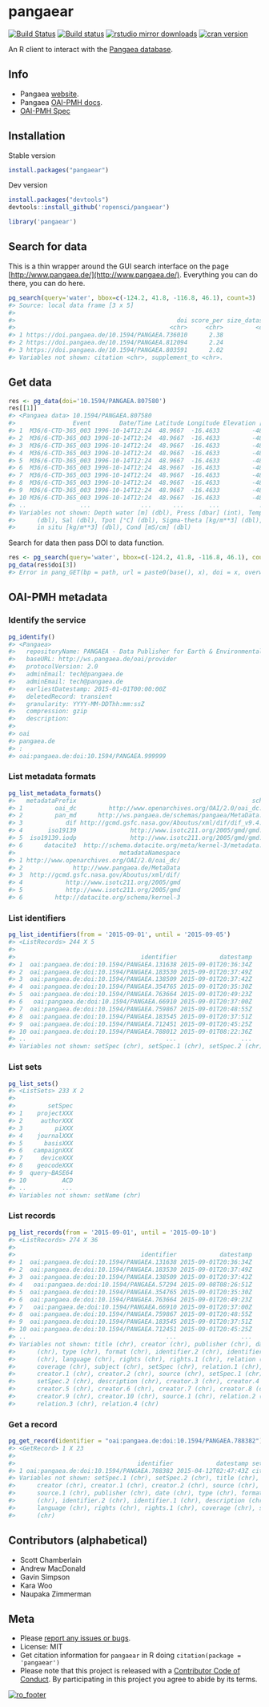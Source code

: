 pangaear
========



[![Build Status](https://api.travis-ci.org/ropensci/pangaear.png)](https://travis-ci.org/ropensci/pangaear)
[![Build status](https://ci.appveyor.com/api/projects/status/564oioj2oyefax08?svg=true)](https://ci.appveyor.com/project/sckott/pangaear)
[![rstudio mirror downloads](http://cranlogs.r-pkg.org/badges/pangaear)](https://github.com/metacran/cranlogs.app)
[![cran version](http://www.r-pkg.org/badges/version/pangaear)](https://cran.r-project.org/package=pangaear)

An R client to interact with the [Pangaea database](http://www.pangaea.de/).

## Info

* Pangaea [website](http://www.pangaea.de/).
* Pangaea [OAI-PMH docs](http://wiki.pangaea.de/wiki/OAI-PMH).
* [OAI-PMH Spec](http://www.openarchives.org/OAI/openarchivesprotocol.html)

## Installation

Stable version


```r
install.packages("pangaear")
```

Dev version


```r
install.packages("devtools")
devtools::install_github('ropensci/pangaear')
```


```r
library('pangaear')
```

## Search for data

This is a thin wrapper around the GUI search interface on the page [http://www.pangaea.de/](http://www.pangaea.de/). Everything you can do there, you can do here.


```r
pg_search(query='water', bbox=c(-124.2, 41.8, -116.8, 46.1), count=3)
#> Source: local data frame [3 x 5]
#> 
#>                                             doi score_per size_datasets
#>                                           <chr>     <chr>         <chr>
#> 1 https://doi.pangaea.de/10.1594/PANGAEA.736010      2.38             9
#> 2 https://doi.pangaea.de/10.1594/PANGAEA.812094      2.24             2
#> 3 https://doi.pangaea.de/10.1594/PANGAEA.803591      2.02             2
#> Variables not shown: citation <chr>, supplement_to <chr>.
```

## Get data


```r
res <- pg_data(doi='10.1594/PANGAEA.807580')
res[[1]]
#> <Pangaea data> 10.1594/PANGAEA.807580
#>                Event        Date/Time Latitude Longitude Elevation [m]
#> 1  M36/6-CTD-365_003 1996-10-14T12:24  48.9667  -16.4633         -4802
#> 2  M36/6-CTD-365_003 1996-10-14T12:24  48.9667  -16.4633         -4802
#> 3  M36/6-CTD-365_003 1996-10-14T12:24  48.9667  -16.4633         -4802
#> 4  M36/6-CTD-365_003 1996-10-14T12:24  48.9667  -16.4633         -4802
#> 5  M36/6-CTD-365_003 1996-10-14T12:24  48.9667  -16.4633         -4802
#> 6  M36/6-CTD-365_003 1996-10-14T12:24  48.9667  -16.4633         -4802
#> 7  M36/6-CTD-365_003 1996-10-14T12:24  48.9667  -16.4633         -4802
#> 8  M36/6-CTD-365_003 1996-10-14T12:24  48.9667  -16.4633         -4802
#> 9  M36/6-CTD-365_003 1996-10-14T12:24  48.9667  -16.4633         -4802
#> 10 M36/6-CTD-365_003 1996-10-14T12:24  48.9667  -16.4633         -4802
#> ..               ...              ...      ...       ...           ...
#> Variables not shown: Depth water [m] (dbl), Press [dbar] (int), Temp [°C]
#>      (dbl), Sal (dbl), Tpot [°C] (dbl), Sigma-theta [kg/m**3] (dbl), Sigma
#>      in situ [kg/m**3] (dbl), Cond [mS/cm] (dbl)
```

Search for data then pass DOI to data function.


```r
res <- pg_search(query='water', bbox=c(-124.2, 41.8, -116.8, 46.1), count=3)
pg_data(res$doi[3])
#> Error in pang_GET(bp = path, url = paste0(base(), x), doi = x, overwrite): Not Found (HTTP 404).
```

## OAI-PMH metadata

### Identify the service


```r
pg_identify()
#> <Pangaea>
#>   repositoryName: PANGAEA - Data Publisher for Earth & Environmental Science
#>   baseURL: http://ws.pangaea.de/oai/provider
#>   protocolVersion: 2.0
#>   adminEmail: tech@pangaea.de
#>   adminEmail: tech@pangaea.de
#>   earliestDatestamp: 2015-01-01T00:00:00Z
#>   deletedRecord: transient
#>   granularity: YYYY-MM-DDThh:mm:ssZ
#>   compression: gzip
#>   description: 
#> 
#> oai
#> pangaea.de
#> :
#> oai:pangaea.de:doi:10.1594/PANGAEA.999999
```

### List metadata formats


```r
pg_list_metadata_formats()
#>   metadataPrefix                                                 schema
#> 1         oai_dc         http://www.openarchives.org/OAI/2.0/oai_dc.xsd
#> 2         pan_md      http://ws.pangaea.de/schemas/pangaea/MetaData.xsd
#> 3            dif http://gcmd.gsfc.nasa.gov/Aboutus/xml/dif/dif_v9.4.xsd
#> 4       iso19139               http://www.isotc211.org/2005/gmd/gmd.xsd
#> 5  iso19139.iodp               http://www.isotc211.org/2005/gmd/gmd.xsd
#> 6      datacite3  http://schema.datacite.org/meta/kernel-3/metadata.xsd
#>                             metadataNamespace
#> 1 http://www.openarchives.org/OAI/2.0/oai_dc/
#> 2              http://www.pangaea.de/MetaData
#> 3  http://gcmd.gsfc.nasa.gov/Aboutus/xml/dif/
#> 4            http://www.isotc211.org/2005/gmd
#> 5            http://www.isotc211.org/2005/gmd
#> 6         http://datacite.org/schema/kernel-3
```

### List identifiers


```r
pg_list_identifiers(from = '2015-09-01', until = '2015-09-05')
#> <ListRecords> 244 X 5 
#> 
#>                                   identifier            datestamp
#> 1  oai:pangaea.de:doi:10.1594/PANGAEA.131638 2015-09-01T20:36:34Z
#> 2  oai:pangaea.de:doi:10.1594/PANGAEA.183530 2015-09-01T20:37:49Z
#> 3  oai:pangaea.de:doi:10.1594/PANGAEA.138509 2015-09-01T20:37:42Z
#> 4  oai:pangaea.de:doi:10.1594/PANGAEA.354765 2015-09-01T20:35:30Z
#> 5  oai:pangaea.de:doi:10.1594/PANGAEA.763664 2015-09-01T20:49:23Z
#> 6   oai:pangaea.de:doi:10.1594/PANGAEA.66910 2015-09-01T20:37:00Z
#> 7  oai:pangaea.de:doi:10.1594/PANGAEA.759867 2015-09-01T20:48:55Z
#> 8  oai:pangaea.de:doi:10.1594/PANGAEA.183545 2015-09-01T20:37:51Z
#> 9  oai:pangaea.de:doi:10.1594/PANGAEA.712451 2015-09-01T20:45:25Z
#> 10 oai:pangaea.de:doi:10.1594/PANGAEA.788012 2015-09-01T08:22:36Z
#> ..                                       ...                  ...
#> Variables not shown: setSpec (chr), setSpec.1 (chr), setSpec.2 (chr)
```

### List sets


```r
pg_list_sets()
#> <ListSets> 233 X 2 
#> 
#>         setSpec
#> 1    projectXXX
#> 2     authorXXX
#> 3         piXXX
#> 4    journalXXX
#> 5      basisXXX
#> 6   campaignXXX
#> 7     deviceXXX
#> 8    geocodeXXX
#> 9  query~BASE64
#> 10          ACD
#> ..          ...
#> Variables not shown: setName (chr)
```

### List records


```r
pg_list_records(from = '2015-09-01', until = '2015-09-10')
#> <ListRecords> 274 X 36 
#> 
#>                                   identifier            datestamp
#> 1  oai:pangaea.de:doi:10.1594/PANGAEA.131638 2015-09-01T20:36:34Z
#> 2  oai:pangaea.de:doi:10.1594/PANGAEA.183530 2015-09-01T20:37:49Z
#> 3  oai:pangaea.de:doi:10.1594/PANGAEA.138509 2015-09-01T20:37:42Z
#> 4   oai:pangaea.de:doi:10.1594/PANGAEA.57294 2015-09-08T08:26:51Z
#> 5  oai:pangaea.de:doi:10.1594/PANGAEA.354765 2015-09-01T20:35:30Z
#> 6  oai:pangaea.de:doi:10.1594/PANGAEA.763664 2015-09-01T20:49:23Z
#> 7   oai:pangaea.de:doi:10.1594/PANGAEA.66910 2015-09-01T20:37:00Z
#> 8  oai:pangaea.de:doi:10.1594/PANGAEA.759867 2015-09-01T20:48:55Z
#> 9  oai:pangaea.de:doi:10.1594/PANGAEA.183545 2015-09-01T20:37:51Z
#> 10 oai:pangaea.de:doi:10.1594/PANGAEA.712451 2015-09-01T20:45:25Z
#> ..                                       ...                  ...
#> Variables not shown: title (chr), creator (chr), publisher (chr), date
#>      (chr), type (chr), format (chr), identifier.2 (chr), identifier.1
#>      (chr), language (chr), rights (chr), rights.1 (chr), relation (chr),
#>      coverage (chr), subject (chr), setSpec (chr), relation.1 (chr),
#>      creator.1 (chr), creator.2 (chr), source (chr), setSpec.1 (chr),
#>      setSpec.2 (chr), description (chr), creator.3 (chr), creator.4 (chr),
#>      creator.5 (chr), creator.6 (chr), creator.7 (chr), creator.8 (chr),
#>      creator.9 (chr), creator.10 (chr), source.1 (chr), relation.2 (chr),
#>      relation.3 (chr), relation.4 (chr)
```

### Get a record


```r
pg_get_record(identifier = "oai:pangaea.de:doi:10.1594/PANGAEA.788382")
#> <GetRecord> 1 X 23 
#> 
#>                                  identifier            datestamp setSpec
#> 1 oai:pangaea.de:doi:10.1594/PANGAEA.788382 2015-04-12T02:47:43Z citable
#> Variables not shown: setSpec.1 (chr), setSpec.2 (chr), title (chr),
#>      creator (chr), creator.1 (chr), creator.2 (chr), source (chr),
#>      source.1 (chr), publisher (chr), date (chr), type (chr), format
#>      (chr), identifier.2 (chr), identifier.1 (chr), description (chr),
#>      language (chr), rights (chr), rights.1 (chr), coverage (chr), subject
#>      (chr)
```

## Contributors (alphabetical)

* Scott Chamberlain
* Andrew MacDonald
* Gavin Simpson
* Kara Woo
* Naupaka Zimmerman

## Meta

* Please [report any issues or bugs](https://github.com/ropensci/pangaear/issues).
* License: MIT
* Get citation information for `pangaear` in R doing `citation(package = 'pangaear')`
* Please note that this project is released with a [Contributor Code of Conduct](CONDUCT.md). By participating in this project you agree to abide by its terms.

[![ro_footer](http://ropensci.org/public_images/github_footer.png)](http://ropensci.org)

